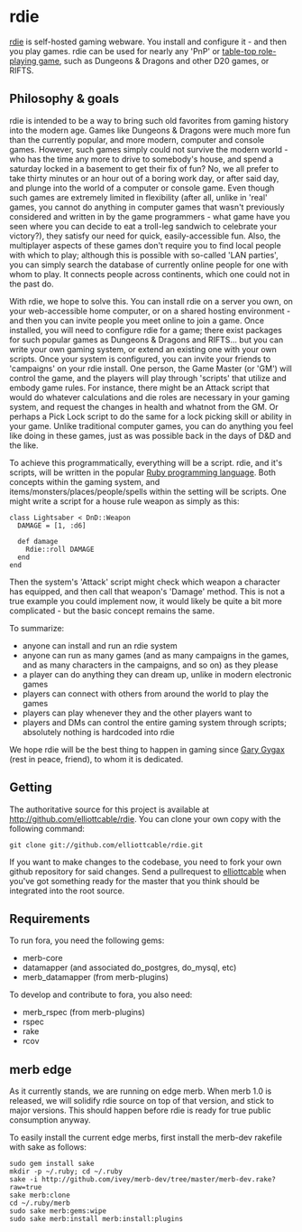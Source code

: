 rdie
====

[rdie][1] is self-hosted gaming webware. You install and configure it - and then you play games. rdie can be used for nearly any 'PnP' or [table-top role-playing game][2], such as Dungeons & Dragons and other D20 games, or RIFTS.

  [1]: <http://rdie.yreality.net> (rdie homepage)
  [2]: <http://en.wikipedia.org/wiki/Role-playing_game> (Role-playing game - Wikipedia)

Philosophy & goals
------------------

rdie is intended to be a way to bring such old favorites from gaming history into the modern age. Games like Dungeons & Dragons were much more fun than the currently popular, and more modern, computer and console games. However, such games simply could not survive the modern world - who has the time any more to drive to somebody's house, and spend a saturday locked in a basement to get their fix of fun? No, we all prefer to take thirty minutes or an hour out of a boring work day, or after said day, and plunge into the world of a computer or console game. Even though such games are extremely limited in flexibility (after all, unlike in 'real' games, you cannot do anything in computer games that wasn't previously considered and written in by the game programmers - what game have you seen where you can decide to eat a troll-leg sandwich to celebrate your victory?), they satisfy our need for quick, easily-accessible fun. Also, the multiplayer aspects of these games don't require you to find local people with which to play; although this is possible with so-called 'LAN parties', you can simply search the database of currently online people for one with whom to play. It connects people across continents, which one could not in the past do.

With rdie, we hope to solve this. You can install rdie on a server you own, on your web-accessible home computer, or on a shared hosting environment - and then you can invite people you meet online to join a game. Once installed, you will need to configure rdie for a game; there exist packages for such popular games as Dungeons & Dragons and RIFTS... but you can write your own gaming system, or extend an existing one with your own scripts. Once your system is configured, you can invite your friends to 'campaigns' on your rdie install. One person, the Game Master (or 'GM') will control the game, and the players will play through 'scripts' that utilize and embody game rules. For instance, there might be an Attack script that would do whatever calculations and die roles are necessary in your gaming system, and request the changes in health and whatnot from the GM. Or perhaps a Pick Lock script to do the same for a lock picking skill or ability in your game. Unlike traditional computer games, you can do anything you feel like doing in these games, just as was possible back in the days of D&D and the like.

To achieve this programmatically, everything will be a script. rdie, and it's scripts, will be written in the popular [Ruby programming language][1]. Both concepts within the gaming system, and items/monsters/places/people/spells within the setting will be scripts. One might write a script for a house rule weapon as simply as this:

    class Lightsaber < DnD::Weapon
      DAMAGE = [1, :d6]

      def damage
        Rdie::roll DAMAGE
      end
    end

Then the system's 'Attack' script might check which weapon a character has equipped, and then call that weapon's 'Damage' method. This is not a true example you could implement now, it would likely be quite a bit more complicated - but the basic concept remains the same.

To summarize:

 - anyone can install and run an rdie system
 - anyone can run as many games (and as many campaigns in the games, and as many characters in the campaigns, and so on) as they please
 - a player can do anything they can dream up, unlike in modern electronic games
 - players can connect with others from around the world to play the games
 - players can play whenever they and the other players want to
 - players and DMs can control the entire gaming system through scripts; absolutely nothing is hardcoded into rdie

We hope rdie will be the best thing to happen in gaming since [Gary Gygax][2] (rest in peace, friend), to whom it is dedicated.

  [1]: <http://ruby-lang.org/en> (Ruby programming language)
  [2]: <http://youtube.com/watch?v=hxo9gFBHJsE> (Gary Gygax on D&D - YouTube)

Getting
-------

The authoritative source for this project is available at
<http://github.com/elliottcable/rdie>. You can clone your own copy with the
following command:

    git clone git://github.com/elliottcable/rdie.git

If you want to make changes to the codebase, you need to fork your own github
repository for said changes. Send a pullrequest to [elliottcable][4]
when you've got something ready for the master that you think should be
integrated into the root source.

  [4]: <http://github.com/elliottcable> (elliottcable's github account)

Requirements
------------

To run fora, you need the following gems:

* merb-core
* datamapper (and associated do_postgres, do_mysql, etc)
* merb_datamapper (from merb-plugins)

To develop and contribute to fora, you also need:

* merb_rspec (from merb-plugins)
* rspec
* rake
* rcov

merb edge
---------

As it currently stands, we are running on edge merb. When merb 1.0 is released, we will solidify rdie source on top of that version, and stick to major versions. This should happen before rdie is ready for true public consumption anyway.

To easily install the current edge merbs, first install the merb-dev rakefile with sake as follows:

    sudo gem install sake
    mkdir -p ~/.ruby; cd ~/.ruby
    sake -i http://github.com/ivey/merb-dev/tree/master/merb-dev.rake?raw=true
    sake merb:clone
    cd ~/.ruby/merb
    sudo sake merb:gems:wipe
    sudo sake merb:install merb:install:plugins